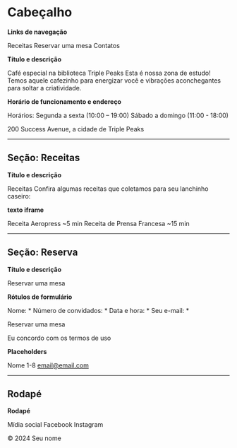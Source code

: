 # Cabeçalho

**Links de navegação**

Receitas
Reservar uma mesa
Contatos

**Título e descrição**

Café especial na biblioteca Triple Peaks
Esta é nossa zona de estudo! Temos aquele cafezinho para energizar você e vibrações aconchegantes para soltar a criatividade.

**Horário de funcionamento e endereço**

Horários:
Segunda a sexta (10:00 – 19:00)
Sábado a domingo (11:00 - 18:00)

200 Success Avenue, a cidade de Triple Peaks

---

## Seção: Receitas

**Título e descrição**

Receitas
Confira algumas receitas que coletamos para seu lanchinho caseiro:

**texto iframe**

Receita Aeropress
~5 min
Receita de Prensa Francesa
~15 min

---

## Seção: Reserva

**Título e descrição**

Reservar uma mesa

**Rótulos de formulário**

Nome: *
Número de convidados: *
Data e hora: *
Seu e-mail: *

Reservar uma mesa

Eu concordo com os termos de uso

**Placeholders**

Nome
1-8
email@email.com

---

## Rodapé


**Rodapé**

Mídia social
Facebook
Instagram

© 2024 Seu nome
